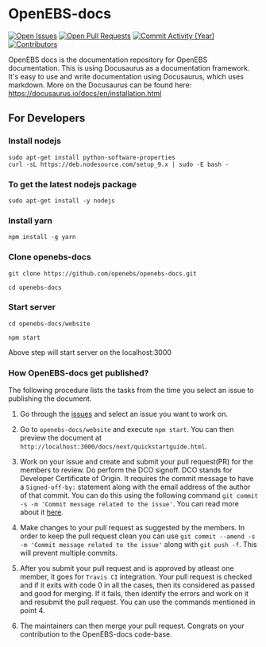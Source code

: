 # OpenEBS-docs

[![Open Issues](https://img.shields.io/github/issues/openebs/openebs-docs.svg?style=flat-square)](https://github.com/openebs/openebs-docs/issues)
[![Open Pull Requests](https://img.shields.io/github/issues-pr/openebs/openebs-docs.svg?style=flat-square)](https://github.com/openebs/openebs-docs/pulls)
[![Commit Activity (Year)](https://img.shields.io/github/commit-activity/y/openebs/openebs-docs.svg?style=flat-square)](https://github.com/openebs/openebs-docs/commits)
[![Contributors](https://img.shields.io/github/contributors/openebs/openebs-docs.svg?style=flat-square)](https://github.com/openebs/openebs-docs/graphs/contributors)

OpenEBS docs is the documentation repository for OpenEBS documentation. This is using Docusaurus as a documentation framework. It's easy to use and write documentation using Docusaurus, which uses markdown.
More on the Docusaurus can be found here: https://docusaurus.io/docs/en/installation.html


## For Developers

### Install nodejs

```
sudo apt-get install python-software-properties
curl -sL https://deb.nodesource.com/setup_9.x | sudo -E bash -

```

### To get the latest nodejs package

```
sudo apt-get install -y nodejs
```


### Install yarn
```
npm install -g yarn

```

### Clone openebs-docs

```
git clone https://github.com/openebs/openebs-docs.git

cd openebs-docs
```

### Start server

```
cd openebs-docs/website

npm start
```
Above step will start server on the localhost:3000

### How OpenEBS-docs get published?

The following procedure lists the tasks from the time you select an issue to publishing the document.

1. Go through the [issues](https://github.com/openebs/openebs-docs/issues/) and select an issue you want to work on.

2. Go to `openebs-docs/website` and execute `npm start`. You can then preview the document at `http://localhost:3000/docs/next/quickstartguide.html`.

3. Work on your issue and create and submit your pull request(PR) for the members to review. Do perform the DCO signoff. DCO stands for Developer Certificate of Origin. It requires the commit message to have a `Signed-off-by:` statement along with the email address of the author of that commit. You can do this using the following command `git commit -s -m 'Commit message related to the issue'`. You can read more about it [here](https://github.com/probot/dco#how-it-works).

4. Make changes to your pull request as suggested by the members. In order to keep the pull request clean you can use `git commit --amend -s -m 'Commit message related to the issue'` along with `git push -f`. This will prevent multiple commits.

5. After you submit your pull request and is approved by atleast one member, it goes for `Travis CI` integration. Your pull request is checked and if it exits with code 0 in all the cases, then its considered as passed and good for merging. If it fails, then identify the errors and work on it and resubmit the pull request. You can use the commands mentioned in point 4.

6. The maintainers can then merge your pull request. Congrats on your contribution to the OpenEBS-docs code-base.
